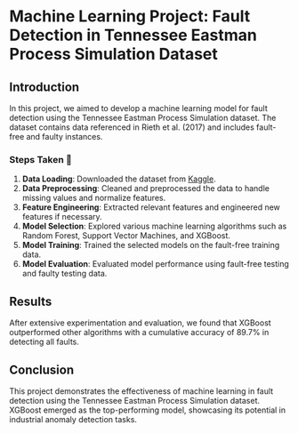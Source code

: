 # Machine Learning Project: Fault Detection in Tennessee Eastman Process Simulation Dataset

## Introduction
In this project, we aimed to develop a machine learning model for fault detection using the Tennessee Eastman Process Simulation dataset. The dataset contains data referenced in Rieth et al. (2017) and includes fault-free and faulty instances.

### Steps Taken 🚀
1. **Data Loading**: Downloaded the dataset from [Kaggle](https://www.kaggle.com/datasets/averkij/tennessee-eastman-process-simulation-dataset).
2. **Data Preprocessing**: Cleaned and preprocessed the data to handle missing values and normalize features.
3. **Feature Engineering**: Extracted relevant features and engineered new features if necessary.
4. **Model Selection**: Explored various machine learning algorithms such as Random Forest, Support Vector Machines, and XGBoost.
5. **Model Training**: Trained the selected models on the fault-free training data.
6. **Model Evaluation**: Evaluated model performance using fault-free testing and faulty testing data.

## Results
After extensive experimentation and evaluation, we found that XGBoost outperformed other algorithms with a cumulative accuracy of 89.7% in detecting all faults.

## Conclusion
This project demonstrates the effectiveness of machine learning in fault detection using the Tennessee Eastman Process Simulation dataset. XGBoost emerged as the top-performing model, showcasing its potential in industrial anomaly detection tasks.

